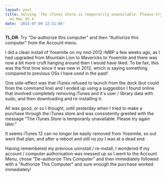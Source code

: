 ```yaml
---
layout: post
title: Solving 'The iTunes Store is temporarily unavailable. Please try again later.'
  on Mac OS X
date: '2015-07-09 12:31:04'
---
```


**TL;DR**: Try "De-authorize this computer" and then "Authorize this computer" from the Account menu.

I did a clean install of Yosemite on my mid-2012 rMBP a few weeks ago, as I had upgraded from Mountain Lion to Mavericks to Yosemite and there was now a bit more cruft hanging around then I would have liked. To be fair, this was the first time since it was new in 2012, which is saying something compared to previous OSs I have used in the past!

One side-effect was that iTunes refused to launch from the dock (but could from the command line) and I ended up using a suggestion I found online that involved completely removing iTunes and it's user / library data with sudo, and then downloading and re-installing it.

All was good, or so I thought, until yesterday when I tried to make a purchase through the iTunes store and was consistently greeted with the  message "The iTunes Store is temporarily unavailable. Please try again later."

It seems iTunes 12 can no longer be easily removed from Yosemite, so out went that plan, and after a reboot and still no joy I was at a dead end.

Having remembered my previous uninstall / re-install, I wondered if my account / computer authorisation was messed up so I went to the Account Menu, chose "De-authorize This Computer" and then immediately followed with a "Authorize This Computer" and sure enough the purchase worked immediately!

